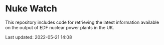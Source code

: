 # Nuke Watch

This repository includes code for retrieving the latest information available on the output of EDF nuclear power plants in the UK.

Last updated: 2022-05-21 14:08